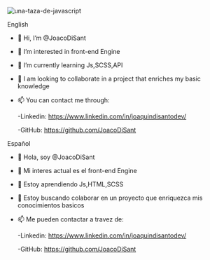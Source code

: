 ![una-taza-de-javascript](https://user-images.githubusercontent.com/89862918/151557380-66fcc439-d690-403e-ad9a-330ccda26fcd.png)


English
- 👋 Hi, I’m @JoacoDiSant
- 👀 I’m interested in front-end Engine
- 🌱 I’m currently learning Js,SCSS,API
- 💞️ I am looking to collaborate in a project that enriches my basic knowledge
- 📫 You can contact me through:

  -Linkedin: https://www.linkedin.com/in/joaquindisantodev/
  
  -GitHub: https://github.com/JoacoDiSant


Español
- 👋 Hola, soy @JoacoDiSant
- 👀 Mi interes actual es el front-end Engine
- 🌱 Estoy aprendiendo Js,HTML,SCSS
- 💞️ Estoy buscando colaborar en un proyecto que enriquezca mis conocimientos basicos
- 📫 Me pueden contactar a travez de:

  -Linkedin: https://www.linkedin.com/in/joaquindisantodev/
  
  -GitHub: https://github.com/JoacoDiSant

